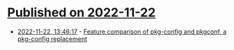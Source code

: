 # [Published on 2022-11-22](index.md)

* [2022-11-22, 13:46:17](https://lobste.rs/s/f3hkun/feature_comparison_pkg_config_pkgconf) - [Feature comparison of pkg-config and pkgconf, a pkg-config replacement](http://pkgconf.org/features.html)

